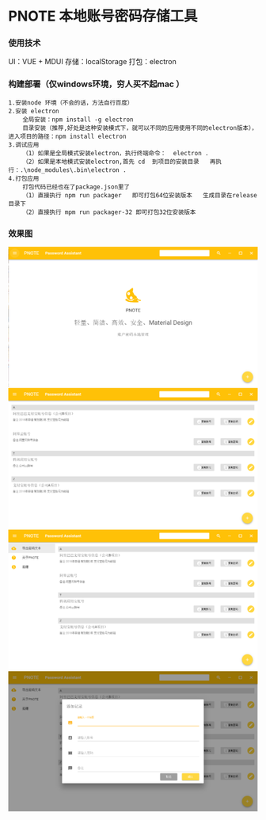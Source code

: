 
# PNOTE  本地账号密码存储工具

### 使用技术

UI：VUE + MDUI
存储：localStorage
打包：electron

### 构建部署（仅windows环境，穷人买不起mac ）

	1.安装node 环境（不会的话，方法自行百度）
	2.安装 electron  
		全局安装：npm install -g electron
		目录安装（推荐,好处是这种安装模式下，就可以不同的应用使用不同的electron版本），进入项目的路径：npm install electron
	3.调试应用
		（1）如果是全局模式安装electron，执行终端命令：  electron .
		（2）如果是本地模式安装electron,首先 cd  到项目的安装目录   再执行：.\node_modules\.bin\electron .
	4.打包应用
		打包代码已经也在了package.json里了
		（1）直接执行 npm run packager   即可打包64位安装版本   生成目录在release目录下
		（2）直接执行 mpm run packager-32 即可打包32位安装版本 
		

### 效果图

![](samples/sample1.png)
![](samples/sample2.png)
![](samples/sample3.png)
![](samples/sample4.png)


















